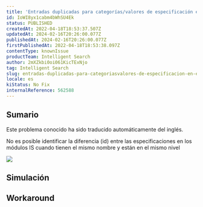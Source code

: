 ```yaml
---
title: 'Entradas duplicadas para categorías/valores de especificación en el mismo nivel'
id: IoWI8yx1cabm4bWhSU4Ek
status: PUBLISHED
createdAt: 2022-04-18T18:53:37.507Z
updatedAt: 2024-02-16T20:26:00.077Z
publishedAt: 2024-02-16T20:26:00.077Z
firstPublishedAt: 2022-04-18T18:53:38.097Z
contentType: knownIssue
productTeam: Intelligent Search
author: 2mXZkbi0oi061KicTExNjo
tag: Intelligent Search
slug: entradas-duplicadas-para-categoriasvalores-de-especificacion-en-el-mismo-nivel
locale: es
kiStatus: No Fix
internalReference: 562588
---
```


## Sumario

<div class="alert alert-info">
  <p>Este problema conocido ha sido traducido automáticamente del inglés.</p>
</div>



No es posible identificar la diferencia (id) entre las especificaciones en los módulos IS cuando tienen el mismo nombre y están en el mismo nivel

 ![](https://vtexhelp.zendesk.com/attachments/token/4IkRStz0ewiubTt0pwHLx5SJ0/?name=image.png)



## Simulación



## Workaround



